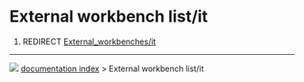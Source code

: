 # External workbench list/it
1.  REDIRECT [External_workbenches/it](External_workbenches/it.md)



---
![](images/Button_right.svg) [documentation index](../README.md) > External workbench list/it
